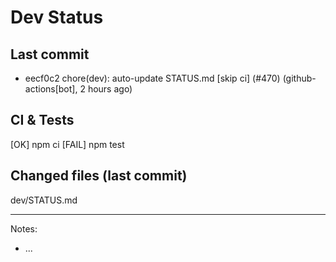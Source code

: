 # Dev Status

## Last commit
- eecf0c2 chore(dev): auto-update STATUS.md [skip ci] (#470) (github-actions[bot], 2 hours ago)
## CI & Tests
[OK] npm ci
[FAIL] npm test

## Changed files (last commit)
dev/STATUS.md

---
Notes:
- ...
